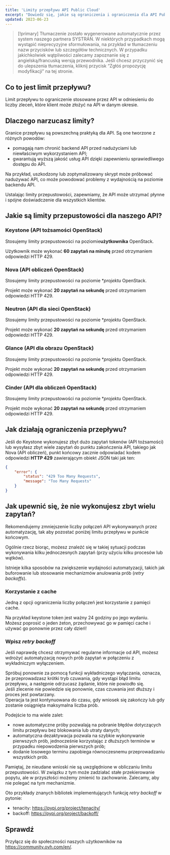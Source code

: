 ```yaml
---
title: 'Limity przepływu API Public Cloud'
excerpt: "Dowiedz się, jakie są ograniczenia i ograniczenia dla API Public Cloud"
updated: 2023-06-23
---
```


> [!primary]
> Tłumaczenie zostało wygenerowane automatycznie przez system naszego partnera SYSTRAN. W niektórych przypadkach mogą wystąpić nieprecyzyjne sformułowania, na przykład w tłumaczeniu nazw przycisków lub szczegółów technicznych. W przypadku jakichkolwiek wątpliwości zalecamy zapoznanie się z angielską/francuską wersją przewodnika. Jeśli chcesz przyczynić się do ulepszenia tłumaczenia, kliknij przycisk “Zgłóś propozycję modyfikacji” na tej stronie.
>

## Co to jest limit przepływu?

Limit przepływu to ograniczenie stosowane przez API w odniesieniu do liczby zleceń, które klient może złożyć na API w danym okresie.

## Dlaczego narzucasz limity?

Granice przepływu są powszechną praktyką dla API. Są one tworzone z różnych powodów:

- pomagają nam chronić backend API przed nadużyciami lub niewłaściwym wykorzystaniem API;
- gwarantują wyższą jakość usług API dzięki zapewnieniu sprawiedliwego dostępu do API.

Na przykład, uszkodzony lub zoptymalizowany skrypt może próbować nadużywać API, co może powodować problemy z wydajnością na poziomie backendu API. 

Ustalając limity przepustowości, zapewniamy, że API może utrzymać płynne i spójne doświadczenie dla wszystkich klientów.

## Jakie są limity przepustowości dla naszego API?

### Keystone (API tożsamości OpenStack)

Stosujemy limity przepustowości na poziomie**użytkownika** OpenStack.

Użytkownik może wykonać **60 zapytań na minutę** przed otrzymaniem odpowiedzi HTTP 429.

### Nova (API obliczeń OpenStack)

Stosujemy limity przepustowości na poziomie **projektu* OpenStack.

Projekt może wykonać **20 zapytań na sekundę** przed otrzymaniem odpowiedzi HTTP 429.

### Neutron (API dla sieci OpenStack)

Stosujemy limity przepustowości na poziomie **projektu* OpenStack.

Projekt może wykonać **20 zapytań na sekundę** przed otrzymaniem odpowiedzi HTTP 429.

### Glance (API dla obrazu OpenStack)

Stosujemy limity przepustowości na poziomie **projektu* OpenStack.

Projekt może wykonać **20 zapytań na sekundę** przed otrzymaniem odpowiedzi HTTP 429.

### Cinder (API dla obliczeń OpenStack)

Stosujemy limity przepustowości na poziomie **projektu* OpenStack.

Projekt może wykonać **20 zapytań na sekundę** przed otrzymaniem odpowiedzi HTTP 429.

## Jak działają ograniczenia przepływu?

Jeśli do Keystone wykonujesz zbyt dużo zapytań tokenów (API tożsamości) lub wysyłasz zbyt wiele zapytań do punktu zakończenia API, takiego jak Nova (API obliczeń), punkt końcowy zacznie odpowiadać kodem odpowiedzi **HTTP 429** zawierającym obiekt JSON taki jak ten:

```json
{
    "error": {
        "status": "429 Too Many Requests",
        "message": "Too Many Requests"
    }
}
```

## Jak upewnić się, że nie wykonujesz zbyt wielu zapytań?

Rekomendujemy zmniejszenie liczby połączeń API wykonywanych przez automatyzację, tak aby pozostać poniżej limitu przepływu w punkcie końcowym.

Ogólnie rzecz biorąc, możesz znaleźć się w takiej sytuacji podczas wykonywania kilku jednoczesnych zapytań (przy użyciu kilku procesów lub wątków).

Istnieje kilka sposobów na zwiększenie wydajności automatyzacji, takich jak buforowanie lub stosowanie mechanizmów anulowania prób (*retry backoffs*).

### Korzystanie z cache

Jedną z opcji ograniczenia liczby połączeń jest korzystanie z pamięci cache.

Na przykład keystone token jest ważny 24 godziny po jego wydaniu. Możesz poprosić o jeden żeton, przechowywać go w pamięci cache i używać go ponownie przez cały dzień!

### Wpisz *retry backoff*

Jeśli naprawdę chcesz otrzymywać regularne informacje od API, możesz wdrożyć automatyzację nowych prób zapytań w połączeniu z wykładniczym wyłączeniem.

Spróbuj ponownie za pomocą funkcji wykładniczego wyłączania, oznacza, że przeprowadzasz krótki tryb czuwania, gdy wystąpi błąd limitu przepływu, a następnie odrzucasz żądanie, które nie powiodło się.<br>
Jeśli zlecenie nie powiedzie się ponownie, czas czuwania jest dłuższy i proces jest powtarzany.<br>
Operacja ta jest kontynuowana do czasu, gdy wniosek się zakończy lub gdy zostanie osiągnięta maksymalna liczba prób.

Podejście to ma wiele zalet:

- nowe automatyczne próby pozwalają na pobranie błędów dotyczących limitu przepływu bez blokowania lub utraty danych;
- automatyczna dezaktywacja pozwala na szybkie wykonywanie pierwszych prób, jednocześnie korzystając z dłuższych terminów w przypadku niepowodzenia pierwszych prób;
- dodanie losowego terminu zapobiega równoczesnemu przeprowadzaniu wszystkich prób.

Pamiętaj, że nieudane wnioski nie są uwzględnione w obliczaniu limitu przepustowości. W związku z tym może zadziałać stałe przekierowanie popytu, ale w przyszłości możemy zmienić to zachowanie. Zalecamy, aby nie polegać na tym mechanizmie.

Oto przykłady znanych bibliotek implementujących funkcję *retry backoff* w pytonie:

- tenacity: <https://pypi.org/project/tenacity/>
- backoff: <https://pypi.org/project/backoff/>

## Sprawdź

Przyłącz się do społeczności naszych użytkowników na <https://community.ovh.com/en/>.
